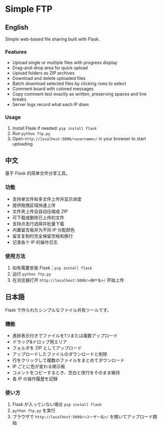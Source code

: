 # Simple FTP

## English
Simple web-based file sharing built with Flask.

### Features
- Upload single or multiple files with progress display
- Drag-and-drop area for quick upload
- Upload folders as ZIP archives
- Download and delete uploaded files
- Batch download selected files by clicking rows to select
- Comment board with colored messages
- Copy comment text exactly as written, preserving spaces and line breaks
- Server logs record what each IP does

### Usage
1. Install Flask if needed: `pip install flask`
2. Run `python ftp.py`
3. Open `http://localhost:5000/<username>/` in your browser to start uploading

## 中文
基于 Flask 的简单文件分享工具。

### 功能
- 支持单文件和多文件上传并显示进度
- 提供拖拽区域快速上传
- 文件夹上传会自动压缩成 ZIP
- 可下载或删除已上传的文件
- 支持点击行选择并批量下载
- 内置留言板并为不同 IP 分配颜色
- 留言复制时完全保留空格和换行
- 记录各个 IP 的操作日志

### 使用方法
1. 如有需要安装 Flask：`pip install flask`
2. 运行 `python ftp.py`
3. 在浏览器打开 `http://localhost:5000/<用户名>/` 开始上传

## 日本語
Flask で作られたシンプルなファイル共有ツールです。

### 機能
- 進捗表示付きでファイルを1つまたは複数アップロード
- ドラッグ&ドロップ用エリア
- フォルダを ZIP としてアップロード
- アップロードしたファイルのダウンロードと削除
- 行をクリックして複数のファイルをまとめてダウンロード
- IP ごとに色が変わる掲示板
- コメントをコピーするとき、空白と改行をそのまま維持
- 各 IP の操作履歴を記録

### 使い方
1. Flask が入っていない場合 `pip install flask`
2. `python ftp.py` を実行
3. ブラウザで `http://localhost:5000/<ユーザー名>/` を開いてアップロード開始
